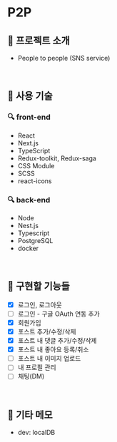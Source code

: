 # P2P

## 🔨 프로젝트 소개

- People to people (SNS service)

<br />

## 🔨 사용 기술

### 🔍 front-end

- React
- Next.js
- TypeScript
- Redux-toolkit, Redux-saga
- CSS Module
- SCSS
- react-icons

### 🔍 back-end

- Node
- Nest.js
- Typescript
- PostgreSQL
- docker

<br />

## 🔨 구현할 기능들

- [x] 로그인, 로그아웃
- [ ] 로그인 - 구글 OAuth 연동 추가
- [x] 회원가입
- [x] 포스트 추가/수정/삭제
- [x] 포스트 내 댓글 추가/수정/삭제
- [x] 포스트 내 좋아요 등록/취소
- [ ] 포스트 내 이미지 업로드
- [ ] 내 프로필 관리
- [ ] 채팅(DM)

<br />

## 🔨 기타 메모

- dev: localDB